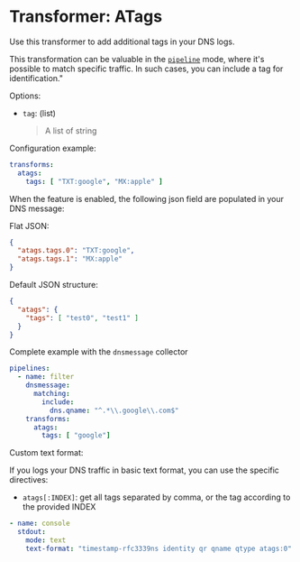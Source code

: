 # Transformer: ATags

Use this transformer to add additional tags in your DNS logs.

This transformation can be valuable in the [`pipeline`](https://github.com/dmachard/go-dnscollector/blob/main/docs/running_mode.md#pipelining) mode, where it's possible to match specific traffic.
In such cases, you can include a tag for identification."

Options:

- `tag`: (list)
  > A list of string

Configuration example:

```yaml
transforms:
  atags:
    tags: [ "TXT:google", "MX:apple" ]
```

When the feature is enabled, the following json field are populated in your DNS message:

Flat JSON:

```json
{
  "atags.tags.0": "TXT:google",
  "atags.tags.1": "MX:apple"
}
```

Default JSON structure:

```json
{
  "atags": {
    "tags": [ "test0", "test1" ]
  }
}
```

Complete example with the `dnsmessage` collector

```yaml
pipelines:
  - name: filter
    dnsmessage:
      matching:
        include:
          dns.qname: "^.*\\.google\\.com$"
    transforms:
      atags:
        tags: [ "google"]
```

Custom text format:

If you logs your DNS traffic in basic text format, you can use the specific directives:

- `atags[:INDEX]`: get all tags separated by comma, or the tag according to the provided INDEX

```yaml
- name: console
  stdout:
    mode: text
    text-format: "timestamp-rfc3339ns identity qr qname qtype atags:0"
```
